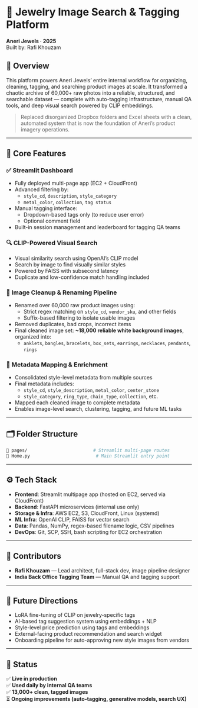 
# 💎 Jewelry Image Search & Tagging Platform

**Aneri Jewels · 2025**  
Built by: Rafi Khouzam

## 🚀 Overview

This platform powers Aneri Jewels’ entire internal workflow for organizing, cleaning, tagging, and searching product images at scale. It transformed a chaotic archive of 60,000+ raw photos into a reliable, structured, and searchable dataset — complete with auto-tagging infrastructure, manual QA tools, and deep visual search powered by CLIP embeddings.

> Replaced disorganized Dropbox folders and Excel sheets with a clean, automated system that is now the foundation of Aneri’s product imagery operations.

---

## 🧱 Core Features

### ✅ Streamlit Dashboard
- Fully deployed multi-page app (EC2 + CloudFront)
- Advanced filtering by:
  - `style_cd`, `description`, `style_category`
  - `metal_color`, `collection`, `tag status`
- Manual tagging interface:
  - Dropdown-based tags only (to reduce user error)
  - Optional comment field
- Built-in session management and leaderboard for tagging QA teams

### 🔍 CLIP-Powered Visual Search
- Visual similarity search using OpenAI’s CLIP model
- Search by image to find visually similar styles
- Powered by FAISS with subsecond latency
- Duplicate and low-confidence match handling included

### 🧹 Image Cleanup & Renaming Pipeline
- Renamed over 60,000 raw product images using:
  - Strict regex matching on `style_cd`, `vendor_sku`, and other fields
  - Suffix-based filtering to isolate usable images
- Removed duplicates, bad crops, incorrect items
- Final cleaned image set: **~18,000 reliable white background images**, organized into:
  - `anklets`, `bangles`, `bracelets`, `box_sets`, `earrings`, `necklaces`, `pendants`, `rings`

### 🧠 Metadata Mapping & Enrichment
- Consolidated style-level metadata from multiple sources
- Final metadata includes:
  - `style_cd`, `style_description`, `metal_color`, `center_stone`
  - `style_category`, `ring_type`, `chain_type`, `collection`, etc.
- Mapped each cleaned image to complete metadata
- Enables image-level search, clustering, tagging, and future ML tasks

---

## 🗂️ Folder Structure

```bash
📁 pages/                         # Streamlit multi-page routes  
📄 Home.py                         # Main Streamlit entry point  
```

---

## ⚙️ Tech Stack

- **Frontend**: Streamlit multipage app (hosted on EC2, served via CloudFront)
- **Backend**: FastAPI microservices (internal use only)
- **Storage & Infra**: AWS EC2, S3, CloudFront, Linux (systemd)
- **ML Infra**: OpenAI CLIP, FAISS for vector search
- **Data**: Pandas, NumPy, regex-based filename logic, CSV pipelines
- **DevOps**: Git, SCP, SSH, bash scripting for EC2 orchestration

---

## 👥 Contributors

- **Rafi Khouzam** — Lead architect, full-stack dev, image pipeline designer  
- **India Back Office Tagging Team** — Manual QA and tagging support

---

## 🔮 Future Directions

- LoRA fine-tuning of CLIP on jewelry-specific tags  
- AI-based tag suggestion system using embeddings + NLP  
- Style-level price prediction using tags and embeddings  
- External-facing product recommendation and search widget  
- Onboarding pipeline for auto-approving new style images from vendors

---

## 🏁 Status

✅ **Live in production**  
✅ **Used daily by internal QA teams**  
✅ **13,000+ clean, tagged images**  
⏳ **Ongoing improvements (auto-tagging, generative models, search UX)**
